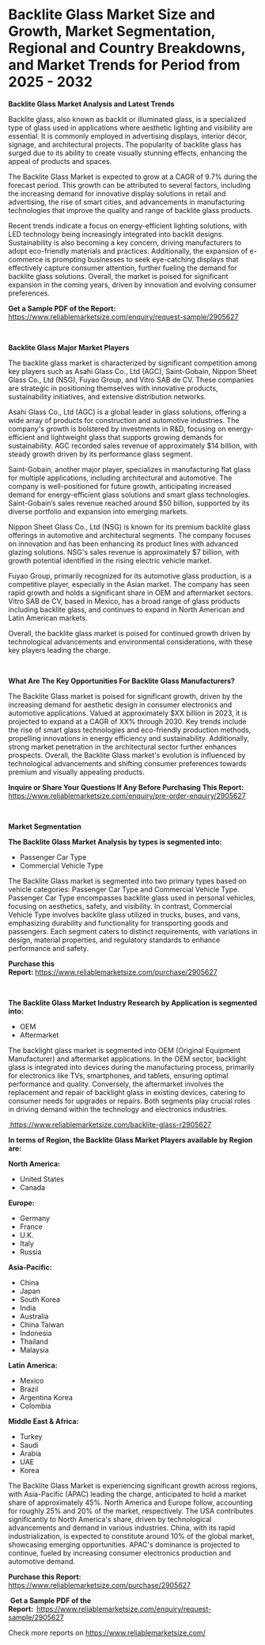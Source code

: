 <p><h1>Backlite Glass Market Size and Growth, Market Segmentation, Regional and Country Breakdowns, and Market Trends for Period from 2025 -  2032</h1></p><p><strong>Backlite Glass Market Analysis and Latest Trends</strong></p>
<p><p>Backlite glass, also known as backlit or illuminated glass, is a specialized type of glass used in applications where aesthetic lighting and visibility are essential. It is commonly employed in advertising displays, interior décor, signage, and architectural projects. The popularity of backlite glass has surged due to its ability to create visually stunning effects, enhancing the appeal of products and spaces.</p><p>The Backlite Glass Market is expected to grow at a CAGR of 9.7% during the forecast period. This growth can be attributed to several factors, including the increasing demand for innovative display solutions in retail and advertising, the rise of smart cities, and advancements in manufacturing technologies that improve the quality and range of backlite glass products. </p><p>Recent trends indicate a focus on energy-efficient lighting solutions, with LED technology being increasingly integrated into backlit designs. Sustainability is also becoming a key concern, driving manufacturers to adopt eco-friendly materials and practices. Additionally, the expansion of e-commerce is prompting businesses to seek eye-catching displays that effectively capture consumer attention, further fueling the demand for backlite glass solutions. Overall, the market is poised for significant expansion in the coming years, driven by innovation and evolving consumer preferences.</p></p>
<p><strong>Get a Sample PDF of the Report:&nbsp;</strong> <a href="https://www.reliablemarketsize.com/enquiry/request-sample/2905627?utm_campaign=2300&utm_medium=2&utm_source=Github&utm_content=ia&utm_term=12032025&utm_id=backlite-glass">https://www.reliablemarketsize.com/enquiry/request-sample/2905627</a></p>
<p>&nbsp;</p>
<p><strong>Backlite Glass Major Market Players</strong></p>
<p><p>The backlite glass market is characterized by significant competition among key players such as Asahi Glass Co., Ltd (AGC), Saint-Gobain, Nippon Sheet Glass Co., Ltd (NSG), Fuyao Group, and Vitro SAB de CV. These companies are strategic in positioning themselves with innovative products, sustainability initiatives, and extensive distribution networks.</p><p>Asahi Glass Co., Ltd (AGC) is a global leader in glass solutions, offering a wide array of products for construction and automotive industries. The company's growth is bolstered by investments in R&D, focusing on energy-efficient and lightweight glass that supports growing demands for sustainability. AGC recorded sales revenue of approximately $14 billion, with steady growth driven by its performance glass segment.</p><p>Saint-Gobain, another major player, specializes in manufacturing flat glass for multiple applications, including architectural and automotive. The company is well-positioned for future growth, anticipating increased demand for energy-efficient glass solutions and smart glass technologies. Saint-Gobain’s sales revenue reached around $50 billion, supported by its diverse portfolio and expansion into emerging markets.</p><p>Nippon Sheet Glass Co., Ltd (NSG) is known for its premium backlite glass offerings in automotive and architectural segments. The company focuses on innovation and has been enhancing its product lines with advanced glazing solutions. NSG's sales revenue is approximately $7 billion, with growth potential identified in the rising electric vehicle market.</p><p>Fuyao Group, primarily recognized for its automotive glass production, is a competitive player, especially in the Asian market. The company has seen rapid growth and holds a significant share in OEM and aftermarket sectors. Vitro SAB de CV, based in Mexico, has a broad range of glass products including backlite glass, and continues to expand in North American and Latin American markets.</p><p>Overall, the backlite glass market is poised for continued growth driven by technological advancements and environmental considerations, with these key players leading the charge.</p></p>
<p>&nbsp;</p>
<p><strong>What Are The Key Opportunities For Backlite Glass Manufacturers?</strong></p>
<p><p>The Backlite Glass market is poised for significant growth, driven by the increasing demand for aesthetic design in consumer electronics and automotive applications. Valued at approximately $XX billion in 2023, it is projected to expand at a CAGR of XX% through 2030. Key trends include the rise of smart glass technologies and eco-friendly production methods, propelling innovations in energy efficiency and sustainability. Additionally, strong market penetration in the architectural sector further enhances prospects. Overall, the Backlite Glass market's evolution is influenced by technological advancements and shifting consumer preferences towards premium and visually appealing products.</p></p>
<p><strong>Inquire or Share Your Questions If Any Before Purchasing This Report:</strong> <a href="https://www.reliablemarketsize.com/enquiry/pre-order-enquiry/2905627?utm_campaign=2300&utm_medium=2&utm_source=Github&utm_content=ia&utm_term=12032025&utm_id=backlite-glass">https://www.reliablemarketsize.com/enquiry/pre-order-enquiry/2905627</a></p>
<p>&nbsp;</p>
<p><strong>Market Segmentation</strong></p>
<p><strong>The Backlite Glass Market Analysis by types is segmented into:</strong></p>
<p><ul><li>Passenger Car Type</li><li>Commercial Vehicle Type</li></ul></p>
<p><p>The Backlite Glass market is segmented into two primary types based on vehicle categories: Passenger Car Type and Commercial Vehicle Type. Passenger Car Type encompasses backlite glass used in personal vehicles, focusing on aesthetics, safety, and visibility. In contrast, Commercial Vehicle Type involves backlite glass utilized in trucks, buses, and vans, emphasizing durability and functionality for transporting goods and passengers. Each segment caters to distinct requirements, with variations in design, material properties, and regulatory standards to enhance performance and safety.</p></p>
<p><strong>Purchase this Report:&nbsp;</strong><a href="https://www.reliablemarketsize.com/purchase/2905627?utm_campaign=2300&utm_medium=2&utm_source=Github&utm_content=ia&utm_term=12032025&utm_id=backlite-glass">https://www.reliablemarketsize.com/purchase/2905627</a></p>
<p>&nbsp;</p>
<p><strong>The Backlite Glass Market Industry Research by Application is segmented into:</strong></p>
<p><ul><li>OEM</li><li>Aftermarket</li></ul></p>
<p><p>The backlight glass market is segmented into OEM (Original Equipment Manufacturer) and aftermarket applications. In the OEM sector, backlight glass is integrated into devices during the manufacturing process, primarily for electronics like TVs, smartphones, and tablets, ensuring optimal performance and quality. Conversely, the aftermarket involves the replacement and repair of backlight glass in existing devices, catering to consumer needs for upgrades or repairs. Both segments play crucial roles in driving demand within the technology and electronics industries.</p></p>
<p><a href="https://www.reliablemarketsize.com/backlite-glass-r2905627?utm_campaign=2300&utm_medium=2&utm_source=Github&utm_content=ia&utm_term=12032025&utm_id=backlite-glass">&nbsp;https://www.reliablemarketsize.com/backlite-glass-r2905627</a></p>
<p><strong>In terms of Region, the Backlite Glass Market Players available by Region are:</strong></p>
<p>
    <p> <strong> North America: </strong>
        <ul>
            <li>United States</li>
            <li>Canada</li>
        </ul>
        </p> 
    <p> <strong> Europe: </strong>
        <ul>
            <li>Germany</li>
            <li>France</li>
            <li>U.K.</li>
            <li>Italy</li>
            <li>Russia</li>
        </ul>
        </p> 
    <p> <strong> Asia-Pacific: </strong>
        <ul>
            <li>China</li>
            <li>Japan</li>
            <li>South Korea</li>
            <li>India</li>
            <li>Australia</li>
            <li>China Taiwan</li>
            <li>Indonesia</li>
            <li>Thailand</li>
            <li>Malaysia</li>
        </ul>
        </p> 
    <p> <strong> Latin America: </strong>
        <ul>
            <li>Mexico</li>
            <li>Brazil</li>
            <li>Argentina Korea</li>
            <li>Colombia</li>
        </ul>
        </p> 
    <p> <strong> Middle East & Africa: </strong>
        <ul>
            <li>Turkey</li>
            <li>Saudi</li>
            <li>Arabia</li>
            <li>UAE</li>
            <li>Korea</li>
        </ul>
    </p>
    </p>
<p><p>The Backlite Glass Market is experiencing significant growth across regions, with Asia-Pacific (APAC) leading the charge, anticipated to hold a market share of approximately 45%. North America and Europe follow, accounting for roughly 25% and 20% of the market, respectively. The USA contributes significantly to North America's share, driven by technological advancements and demand in various industries. China, with its rapid industrialization, is expected to constitute around 10% of the global market, showcasing emerging opportunities. APAC's dominance is projected to continue, fueled by increasing consumer electronics production and automotive demand.</p></p>
<p><strong>Purchase this Report: </strong><a href="https://www.reliablemarketsize.com/purchase/2905627?utm_campaign=2300&utm_medium=2&utm_source=Github&utm_content=ia&utm_term=12032025&utm_id=backlite-glass">https://www.reliablemarketsize.com/purchase/2905627</a></p>
<p>&nbsp;<strong>Get a Sample PDF of the Report:&nbsp;&nbsp;</strong><a href="https://www.reliablemarketsize.com/enquiry/request-sample/2905627?utm_campaign=2300&utm_medium=2&utm_source=Github&utm_content=ia&utm_term=12032025&utm_id=backlite-glass">https://www.reliablemarketsize.com/enquiry/request-sample/2905627</a></p>
<p><strong></strong></p>
<p>Check more reports on <a href="https://www.reliablemarketsize.com/?utm_campaign=2300&utm_medium=2&utm_source=Github&utm_content=ia&utm_term=12032025&utm_id=backlite-glass">https://www.reliablemarketsize.com/</a></p>